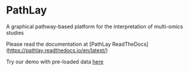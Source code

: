 # PathLay
A graphical pathway-based platform for the interpretation of multi-omics studies

Please read the documentation at [PathLay ReadTheDocs] (https://pathlay.readthedocs.io/en/latest/)

Try our demo with pre-loaded data [here](http://bioserver2.sbsc.unifi.it/pathlay_home.html)
